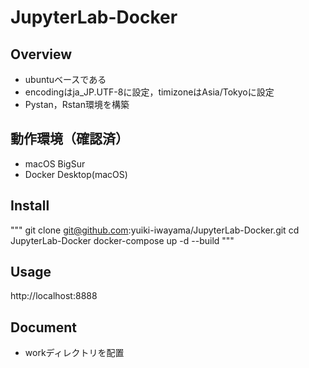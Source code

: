 # JupyterLab-Docker

## Overview
- ubuntuベースである
- encodingはja_JP.UTF-8に設定，timizoneはAsia/Tokyoに設定
- Pystan，Rstan環境を構築

## 動作環境（確認済）
- macOS BigSur
- Docker Desktop(macOS)

## Install
"""
git clone git@github.com:yuiki-iwayama/JupyterLab-Docker.git
cd JupyterLab-Docker
docker-compose up -d --build
"""

## Usage
http://localhost:8888

## Document
- workディレクトリを配置
